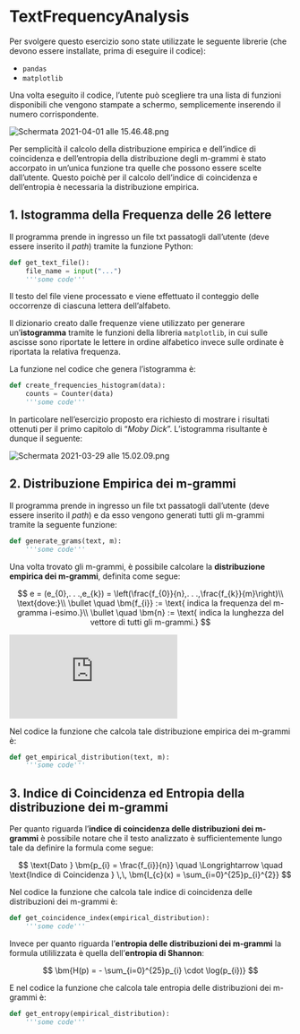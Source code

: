 # TextFrequencyAnalysis

Per svolgere questo esercizio sono state utilizzate le seguente librerie (che devono essere installate, prima di eseguire il codice):

- `pandas`
- `matplotlib`

Una volta eseguito il codice, l’utente può scegliere tra una lista di funzioni disponibili che vengono stampate a schermo, semplicemente inserendo il numero corrispondente.

![Schermata 2021-04-01 alle 15.46.48.png](https://res.craft.do/user/full/63cec524-c1b6-57b4-8157-df0476f848cb/doc/F2D83C7F-B668-4BFB-B297-5D43AB4A3540/CCBD40A2-2DAA-461F-A583-52F72D2EE421_2)

Per semplicità il calcolo della distribuzione empirica e dell’indice di coincidenza e dell’entropia della distribuzione degli m-grammi è stato accorpato in un’unica funzione tra quelle che possono essere scelte dall’utente. Questo poichè per il calcolo dell’indice di coincidenza e dell’entropia è necessaria la distribuzione empirica.

## 1. Istogramma della Frequenza delle 26 lettere

Il programma prende in ingresso un file txt passatogli dall’utente (deve essere inserito il *path*) tramite la funzione Python:

```python
def get_text_file():
	file_name = input("...")
	'''some code'''
```

Il testo del file viene processato e viene effettuato il conteggio delle occorrenze di ciascuna lettera dell’alfabeto.

Il dizionario creato dalle frequenze viene utilizzato per generare un’**istogramma** tramite le funzioni della libreria `matplotlib`, in cui sulle ascisse sono riportate le lettere in ordine alfabetico invece sulle ordinate è riportata la relativa frequenza.

La funzione nel codice che genera l’istogramma è:

```python
def create_frequencies_histogram(data):
	counts = Counter(data)
	'''some code'''
```

In particolare nell’esercizio proposto era richiesto di mostrare i risultati ottenuti per il primo capitolo di “*Moby Dick*”. L’istogramma risultante è dunque il seguente:

![Schermata 2021-03-29 alle 15.02.09.png](https://res.craft.do/user/full/63cec524-c1b6-57b4-8157-df0476f848cb/doc/F2D83C7F-B668-4BFB-B297-5D43AB4A3540/CC951B50-14EA-49A4-A6F4-1BDC8ACE4F5B_2)

## 2. Distribuzione Empirica dei m-grammi

Il programma prende in ingresso un file txt passatogli dall’utente (deve essere inserito il *path*) e da esso vengono generati tutti gli m-grammi tramite la seguente funzione:

```python
def generate_grams(text, m):
	'''some code'''
```

Una volta trovato gli m-grammi, è possibile calcolare la **distribuzione empirica dei m-grammi**, definita come segue:

$$ 
e = (e_{0},. . .,e_{k}) = \left(\frac{f_{0}}{n},. . .,\frac{f_{k}}{m}\right)\\
\text{dove:}\\
\bullet \quad \bm{f_{i}} := \text{ indica la frequenza del m-gramma i-esimo.}\\
\bullet \quad \bm{n} := \text{ indica la lunghezza del vettore di tutti gli m-grammi.} 
$$

![equation](https://latex.codecogs.com/gif.latex?e%20%3D%20%28e_%7B0%7D%2C.%20.%20.%2Ce_%7Bk%7D%29%20%3D%20%5Cleft%28%5Cfrac%7Bf_%7B0%7D%7D%7Bn%7D%2C.%20.%20.%2C%5Cfrac%7Bf_%7Bk%7D%7D%7Bm%7D%5Cright%29%5C%5C%20%5Ctext%7Bdove%3A%7D%5C%5C%20%5Cbullet%20%5Cquad%20f_%7Bi%7D%20%3A%3D%20%5Ctext%7B%20indica%20la%20frequenza%20del%20m-gramma%20i-esimo.%7D%5C%5C%20%5Cbullet%20%5Cquad%20n%20%3A%3D%20%5Ctext%7B%20indica%20la%20lunghezza%20del%20vettore%20di%20tutti%20gli%20m-grammi.%7D)

Nel codice la funzione che calcola tale distribuzione empirica dei m-grammi è:

```python
def get_empirical_distribution(text, m):
	'''some code'''
```

## 3. Indice di Coincidenza ed Entropia della distribuzione dei m-grammi

Per quanto riguarda l’**indice di coincidenza delle distribuzioni dei m-grammi** è possibile notare che il testo analizzato è sufficientemente lungo tale da definire la formula come segue:

$$
\text{Dato } \bm{p_{i} = \frac{f_{i}}{n}} \quad \Longrightarrow \quad \text{Indice di Coincidenza } \,\, \bm{I_{c}(x) = \sum_{i=0}^{25}p_{i}^{2}}
$$

Nel codice la funzione che calcola tale indice di coincidenza delle distribuzioni dei m-grammi è:

```python
def get_coincidence_index(empirical_distribution):
	'''some code'''
```

Invece per quanto riguarda l’**entropia delle distribuzioni dei m-grammi** la formula utililizzata è quella dell’**entropia di Shannon**:

$$
\bm{H(p) = - \sum_{i=0}^{25}p_{i} \cdot \log(p_{i})}
$$

E nel codice la funzione che calcola tale entropia delle distribuzioni dei m-grammi è:

```python
def get_entropy(empirical_distribution):
	'''some code'''
```

